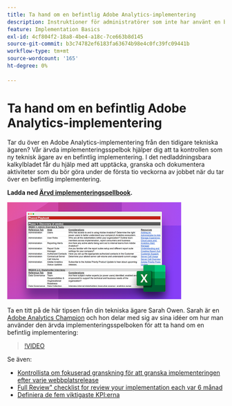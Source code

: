 ```yaml
---
title: Ta hand om en befintlig Adobe Analytics-implementering
description: Instruktioner för administratörer som inte har använt en befintlig Adobe Analytics-implementering tidigare.
feature: Implementation Basics
exl-id: 4cf804f2-18a8-4be4-a18c-7ce663b8d145
source-git-commit: b3c74782ef6183fa63674b98e4c0fc39fc09441b
workflow-type: tm+mt
source-wordcount: '165'
ht-degree: 0%

---
```


# Ta hand om en befintlig Adobe Analytics-implementering

Tar du över en Adobe Analytics-implementering från den tidigare tekniska ägaren? Vår ärvda implementeringsspelbok hjälper dig att ta kontrollen som ny teknisk ägare av en befintlig implementering. I det nedladdningsbara kalkylbladet får du hjälp med att upptäcka, granska och dokumentera aktiviteter som du bör göra under de första tio veckorna av jobbet när du tar över en befintlig implementering.

**Ladda ned [Ärvd implementeringspellbook](assets/adobe_analytics_inherited_implementation_playbook.xlsx).**

![Playbook](assets/inherited-impl-playbook.png)

Ta en titt på de här tipsen från din tekniska ägare Sarah Owen. Sarah är en [Adobe Analytics Champion](https://blog.adobe.com/en/publish/2020/10/27/adobe-analytics-champion-program.html#gs.ldf97p) och hon delar med sig av sina idéer om hur man använder den ärvda implementeringsspelboken för att ta hand om en befintlig implementering:

>[!VIDEO](https://video.tv.adobe.com/v/327314/?quality=12&learn=on)

Se även:

* [Kontrollista om fokuserad granskning för att granska implementeringen efter varje webbplatsrelease](/help/implement/review/focused-review.md)
* [Full Review&quot; checklist for review your implementation each var 6 månad](/help/implement/review/full-review.md)
* [Definiera de fem viktigaste KPI:erna](/help/implement/review/define-kpis.md)
